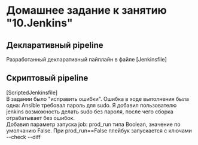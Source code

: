 # Домашнее задание к занятию "10.Jenkins"

## Декларативный pipeline
Разработанный декларативный пайплайн в файле [Jenkinsfile]

## Скриптовый pipeline
[ScriptedJenkinsfile]<br>
В задании было "исправить ошибки". Ошибка в ходе выполнения была одна: Ansible требовал пароль для sudo. Я добавил пользователю jenkins возможность делать sudo без пароля, после чего сборка отрабатывает без ошибок.<br>
Добавил параметр запуска job: prod_run типа Boolean, значение по умолчанию False. При prod_run==False плейбук запускается с ключами --check --diff